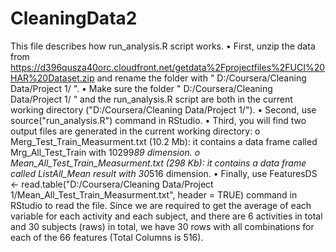 # CleaningData2
This file describes how run_analysis.R script works.
•	First, unzip the data from
https://d396qusza40orc.cloudfront.net/getdata%2Fprojectfiles%2FUCI%20HAR%20Dataset.zip
 and rename the folder with " D:/Coursera/Cleaning Data/Project 1/ ".
•	Make sure the folder " D:/Coursera/Cleaning Data/Project 1/ " and the run_analysis.R script are both in the current working directory ("D:/Coursera/Cleaning Data/Project 1/").
•	Second, use source("run_analysis.R") command in RStudio.
•	Third, you will find two output files are generated in the current working directory:
o	Merg_Test_Train_Measurment.txt (10.2 Mb): it contains a data frame called Mrg_All_Test_Train with 10299*89 dimension.
o	Mean_All_Test_Train_Measurment.txt (298 Kb): it contains a data frame called ListAll_Mean result with 30*516 dimension.
•	Finally, use FeaturesDS <- read.table("D:/Coursera/Cleaning Data/Project 1/Mean_All_Test_Train_Measurment.txt", header = TRUE) command in RStudio to read the file. Since we are required to get the average of each variable for each activity and each subject, and there are 6 activities in total and 30 subjects (raws) in total, we have 30 rows with all combinations for each of the 66 features (Total Columns is 516).

